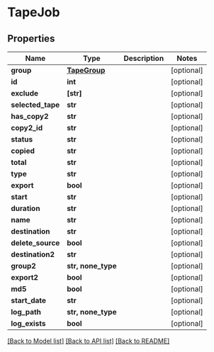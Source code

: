 # TapeJob


## Properties
Name | Type | Description | Notes
------------ | ------------- | ------------- | -------------
**group** | [**TapeGroup**](TapeGroup.md) |  | [optional] 
**id** | **int** |  | [optional] 
**exclude** | **[str]** |  | [optional] 
**selected_tape** | **str** |  | [optional] 
**has_copy2** | **str** |  | [optional] 
**copy2_id** | **str** |  | [optional] 
**status** | **str** |  | [optional] 
**copied** | **str** |  | [optional] 
**total** | **str** |  | [optional] 
**type** | **str** |  | [optional] 
**export** | **bool** |  | [optional] 
**start** | **str** |  | [optional] 
**duration** | **str** |  | [optional] 
**name** | **str** |  | [optional] 
**destination** | **str** |  | [optional] 
**delete_source** | **bool** |  | [optional] 
**destination2** | **str** |  | [optional] 
**group2** | **str, none_type** |  | [optional] 
**export2** | **bool** |  | [optional] 
**md5** | **bool** |  | [optional] 
**start_date** | **str** |  | [optional] 
**log_path** | **str, none_type** |  | [optional] 
**log_exists** | **bool** |  | [optional] 

[[Back to Model list]](../#documentation-for-models) [[Back to API list]](../#documentation-for-api-endpoints) [[Back to README]](../)


